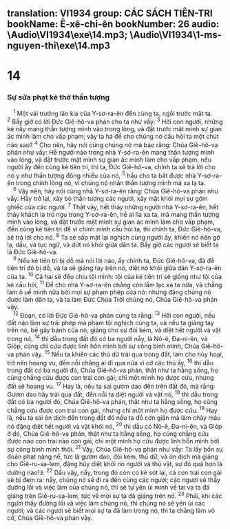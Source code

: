 translation: VI1934
group: CÁC SÁCH TIÊN-TRI
bookName: Ê-xê-chi-ên 
bookNumber: 26
audio: \Audio\VI1934\exe\14.mp3; \Audio\VI1934\1-ms-nguyen-thi\exe\14.mp3
-------

<div class="title"><h1>14</h1><h3>Sự sửa phạt kẻ thờ thần tượng</h3></div>
<span class="verse exe_14_1"> <sup>1</sup> Một vài trưởng lão kia của Y-sơ-ra-ên đến cùng ta, ngồi trước mặt ta. </span>
<span class="verse exe_14_2"><sup>2</sup> Bấy giờ có lời Đức Giê-hô-va phán cho ta như vầy: </span>
<span class="verse exe_14_3"><sup>3</sup> Hỡi con người, những kẻ nầy mang thần tượng mình vào trong lòng, và đặt trước mặt mình sự gian ác mình làm cho vấp phạm; vậy ta há để cho chúng nó cầu hỏi ta một chút nào sao? </span>
<span class="verse exe_14_4"><sup>4</sup> Cho nên, hãy nói cùng chúng nó mà bảo rằng: Chúa Giê-hô-va phán như vầy: Hễ người nào trong nhà Y-sơ-ra-ên mang thần tượng mình vào lòng, và đặt trước mặt mình sự gian ác mình làm cho vấp phạm, nếu người ấy đến cùng kẻ tiên tri, thì ta, Đức Giê-hô-va, chính ta sẽ trả lời cho nó y như thần tượng đông nhiều của nó, </span>
<span class="verse exe_14_5"><sup>5</sup> hầu cho ta bắt được nhà Y-sơ-ra-ên trong chính lòng nó, vì chúng nó nhân thần tượng mình mà xa lạ ta. <br/></span>
<span class="verse exe_14_6"> <sup>6</sup> Vậy nên, hãy nói cùng nhà Y-sơ-ra-ên rằng: Chúa Giê-hô-va phán như vầy: Hãy trở lại, xây bỏ thần tượng các ngươi, xây mặt khỏi mọi sự gớm ghiếc của các ngươi. </span>
<span class="verse exe_14_7"><sup>7</sup> Thật vậy, hết thảy những người nhà Y-sơ-ra-ên, hết thảy khách lạ trú ngụ trong Y-sơ-ra-ên, hễ ai lìa xa ta, mà mang thần tượng mình vào lòng, và đặt trước mặt mình sự gian ác mình làm cho vấp phạm, đến cùng kẻ tiên tri để vì chính mình cầu hỏi ta, thì chính ta, Đức Giê-hô-va, sẽ trả lời cho nó. </span>
<span class="verse exe_14_8"><sup>8</sup> Ta sẽ sấp mặt lại nghịch cùng người ấy, khiến nó nên gở lạ, dấu, và tục ngữ, và dứt nó khỏi giữa dân ta. Bấy giờ các ngươi sẽ biết ta là Đức Giê-hô-va. <br/></span>
<span class="verse exe_14_9"> <sup>9</sup> Nếu kẻ tiên tri bị dỗ mà nói lời nào, ấy chính ta, Đức Giê-hô-va, đã để tiên tri đó bị dỗ, và ta sẽ giáng tay trên nó, diệt nó khỏi giữa dân Y-sơ-ra-ên của ta. </span>
<span class="verse exe_14_10"><sup>10</sup> Cả hai sẽ đều chịu tội mình: tội của kẻ tiên tri sẽ giống như tội của kẻ cầu hỏi, </span>
<span class="verse exe_14_11"><sup>11</sup> Để cho nhà Y-sơ-ra-ên chẳng còn lầm lạc xa ta nữa, và chẳng làm ô uế mình nữa bởi mọi sự phạm phép của nó: nhưng đặng chúng nó được làm dân ta, và ta làm Đức Chúa Trời chúng nó, Chúa Giê-hô-va phán vậy. <br/></span>
<span class="verse exe_14_12"> <sup>12</sup> Đoạn, có lời Đức Giê-hô-va phán cùng ta rằng: </span>
<span class="verse exe_14_13"><sup>13</sup> Hỡi con người, nếu đất nào làm sự trái phép mà phạm tội nghịch cùng ta, và nếu ta giáng tay trên nó, bẻ gãy bánh của nó, giáng cho sự đói kém, và diệt hết người và vật trong nó, </span>
<span class="verse exe_14_14"><sup>14</sup> thì dẫu trong đất đó có ba người nầy, là Nô-ê, Đa-ni-ên, và Gióp, cũng chỉ cứu được linh hồn mình bởi sự công bình mình, Chúa Giê-hô-va phán vậy. </span>
<span class="verse exe_14_15"><sup>15</sup> Nếu ta khiến các thú dữ trải qua trong đất, làm cho hủy hoại, trở nên hoang vu, đến nỗi chẳng ai đi qua nữa vì cớ các thú ấy, </span>
<span class="verse exe_14_16"><sup>16</sup> thì dẫu trong đất có ba người đó, Chúa Giê-hô-va phán, thật như ta hằng sống, họ cũng chẳng cứu được con trai con gái; chỉ một mình họ được cứu, nhưng đất sẽ hoang vu. </span>
<span class="verse exe_14_17"><sup>17</sup> Hay là, nếu ta sai gươm dao đến trên đất đó, mà rằng: Gươm dao hãy trải qua đất, đến nỗi ta diệt người và vật nó, </span>
<span class="verse exe_14_18"><sup>18</sup> thì dẫu trong đất có ba người đó, Chúa Giê-hô-va phán, thật như ta hằng sống, họ cũng chẳng cứu được con trai con gái, nhưng chỉ một mình họ được cứu. </span>
<span class="verse exe_14_19"><sup>19</sup> Hay là, nếu ta sai ôn dịch đến trong đất đó nếu ta đổ cơn giận mà làm chảy máu nó đặng diệt hết người và vật khỏi nó, </span>
<span class="verse exe_14_20"><sup>20</sup> thì dẫu có Nô-ê, Đa-ni-ên, và Gióp ở đó, Chúa Giê-hô-va phán, thật như ta hằng sống, họ cũng chẳng cứu được nào con trai nào con gái, chỉ một mình họ cứu được linh hồn mình bởi sự công bình mình thôi. </span>
<span class="verse exe_14_21"><sup>21</sup> Vậy, Chúa Giê-hô-va phán như vầy: Ta lấy bốn sự đoán phạt nặng nề, tức là gươm dao, đói kém, thú dữ, và ôn dịch mà giáng cho Giê-ru-sa-lem, đặng hủy diệt khỏi nó người và thú vật, sự đó quá hơn là dường nào!<a data-toggle="tooltip" data-placement="bottom" title="Kh 6:8">⚓</a></span>
<span class="verse exe_14_22"><sup>22</sup> Dầu vậy, nầy, trong đó còn có kẻ sót lại, cả con trai con gái sẽ bị đem ra: nầy, chúng nó sẽ đi ra đến cùng các ngươi; các ngươi sẽ thấy đường lối và việc làm của chúng nó, thì sẽ tự yên ủi mình về tai vạ ta đã giáng trên Giê-ru-sa-lem, tức về mọi sự ta đã giáng trên nó. </span>
<span class="verse exe_14_23"><sup>23</sup> Phải, khi các ngươi thấy đường lối và việc làm chúng nó, thì chúng nó sẽ yên ủi các ngươi; và các ngươi sẽ biết mọi sự ta đã làm trong nó, thì ta chẳng làm vô cớ, Chúa Giê-hô-va phán vậy. <br/></span>
